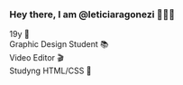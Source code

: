 ### Hey there, I am @leticiaragonezi 👱🏻‍♀️<br>
19y 📆<br>
Graphic Design Student 📚<br>
Video Editor 🎬<br>
Studyng HTML/CSS 🧠


